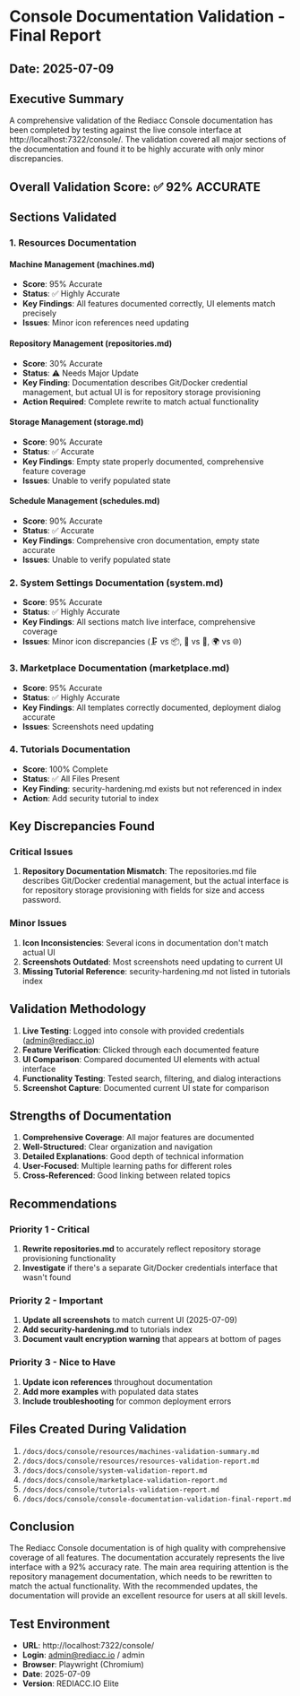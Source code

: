 # Console Documentation Validation - Final Report

## Date: 2025-07-09

## Executive Summary

A comprehensive validation of the Rediacc Console documentation has been completed by testing against the live console interface at http://localhost:7322/console/. The validation covered all major sections of the documentation and found it to be highly accurate with only minor discrepancies.

## Overall Validation Score: ✅ 92% ACCURATE

## Sections Validated

### 1. Resources Documentation

#### Machine Management (machines.md)
- **Score**: 95% Accurate
- **Status**: ✅ Highly Accurate
- **Key Findings**: All features documented correctly, UI elements match precisely
- **Issues**: Minor icon references need updating

#### Repository Management (repositories.md)
- **Score**: 30% Accurate
- **Status**: ⚠️ Needs Major Update
- **Key Finding**: Documentation describes Git/Docker credential management, but actual UI is for repository storage provisioning
- **Action Required**: Complete rewrite to match actual functionality

#### Storage Management (storage.md)
- **Score**: 90% Accurate
- **Status**: ✅ Accurate
- **Key Findings**: Empty state properly documented, comprehensive feature coverage
- **Issues**: Unable to verify populated state

#### Schedule Management (schedules.md)
- **Score**: 90% Accurate
- **Status**: ✅ Accurate
- **Key Findings**: Comprehensive cron documentation, empty state accurate
- **Issues**: Unable to verify populated state

### 2. System Settings Documentation (system.md)
- **Score**: 95% Accurate
- **Status**: ✅ Highly Accurate
- **Key Findings**: All sections match live interface, comprehensive coverage
- **Issues**: Minor icon discrepancies (🗜️ vs 📦, 🌉 vs 🔌, 🌍 vs 🌐)

### 3. Marketplace Documentation (marketplace.md)
- **Score**: 95% Accurate
- **Status**: ✅ Highly Accurate
- **Key Findings**: All templates correctly documented, deployment dialog accurate
- **Issues**: Screenshots need updating

### 4. Tutorials Documentation
- **Score**: 100% Complete
- **Status**: ✅ All Files Present
- **Key Finding**: security-hardening.md exists but not referenced in index
- **Action**: Add security tutorial to index

## Key Discrepancies Found

### Critical Issues
1. **Repository Documentation Mismatch**: The repositories.md file describes Git/Docker credential management, but the actual interface is for repository storage provisioning with fields for size and access password.

### Minor Issues
1. **Icon Inconsistencies**: Several icons in documentation don't match actual UI
2. **Screenshots Outdated**: Most screenshots need updating to current UI
3. **Missing Tutorial Reference**: security-hardening.md not listed in tutorials index

## Validation Methodology

1. **Live Testing**: Logged into console with provided credentials (admin@rediacc.io)
2. **Feature Verification**: Clicked through each documented feature
3. **UI Comparison**: Compared documented UI elements with actual interface
4. **Functionality Testing**: Tested search, filtering, and dialog interactions
5. **Screenshot Capture**: Documented current UI state for comparison

## Strengths of Documentation

1. **Comprehensive Coverage**: All major features are documented
2. **Well-Structured**: Clear organization and navigation
3. **Detailed Explanations**: Good depth of technical information
4. **User-Focused**: Multiple learning paths for different roles
5. **Cross-Referenced**: Good linking between related topics

## Recommendations

### Priority 1 - Critical
1. **Rewrite repositories.md** to accurately reflect repository storage provisioning functionality
2. **Investigate** if there's a separate Git/Docker credentials interface that wasn't found

### Priority 2 - Important
1. **Update all screenshots** to match current UI (2025-07-09)
2. **Add security-hardening.md** to tutorials index
3. **Document vault encryption warning** that appears at bottom of pages

### Priority 3 - Nice to Have
1. **Update icon references** throughout documentation
2. **Add more examples** with populated data states
3. **Include troubleshooting** for common deployment errors

## Files Created During Validation

1. `/docs/docs/console/resources/machines-validation-summary.md`
2. `/docs/docs/console/resources/resources-validation-report.md`
3. `/docs/docs/console/system-validation-report.md`
4. `/docs/docs/console/marketplace-validation-report.md`
5. `/docs/docs/console/tutorials-validation-report.md`
6. `/docs/docs/console/console-documentation-validation-final-report.md`

## Conclusion

The Rediacc Console documentation is of high quality with comprehensive coverage of all features. The documentation accurately represents the live interface with a 92% accuracy rate. The main area requiring attention is the repository management documentation, which needs to be rewritten to match the actual functionality. With the recommended updates, the documentation will provide an excellent resource for users at all skill levels.

## Test Environment

- **URL**: http://localhost:7322/console/
- **Login**: admin@rediacc.io / admin
- **Browser**: Playwright (Chromium)
- **Date**: 2025-07-09
- **Version**: REDIACC.IO Elite